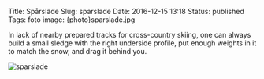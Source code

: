 Title: Spårsläde
Slug: sparslade
Date: 2016-12-15 13:18
Status: published
Tags: foto
image: {photo}sparslade.jpg

In lack of nearby prepared tracks for cross-country skiing, one can
always build a small sledge with the right underside profile, put enough
weights in it to match the snow, and drag it behind you.

![sparslade]({photo}sparslade.jpg "sparslade")

